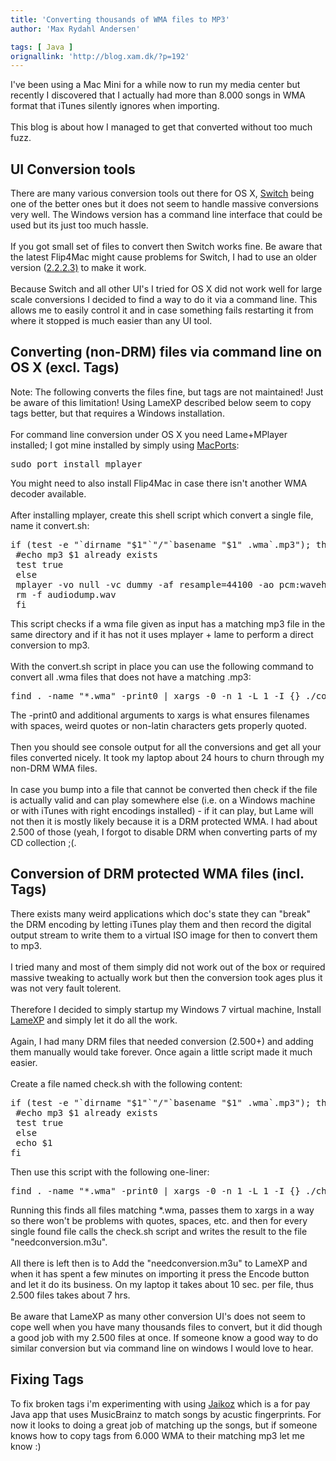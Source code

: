 ```yaml
---
title: 'Converting thousands of WMA files to MP3'
author: 'Max Rydahl Andersen'

tags: [ Java ]
orignallink: 'http://blog.xam.dk/?p=192'
---
```

<div>
<p>I've been using a Mac Mini for a while now to run my media center
but recently I discovered that I actually had more than 8.000 songs in WMA
format that iTunes silently ignores when importing.
<br><br>
This blog is about how I managed to get that converted without too much fuzz.
</p>
<h2>UI Conversion tools</h2>
There are many various conversion tools out there for OS X, <a href="http://www.nch.com.au/switch/index.html">Switch</a> being one of the better ones but it does not seem to handle massive conversions very well. The Windows version has a command line interface that could be used but its just too much hassle.
<br><br>
If you got small set of files to convert then Switch works fine.
Be aware that the latest Flip4Mac might cause problems for Switch, I had to use an older version (<a href="http://rapiddigger.com/download/flip4mac-wmv-installer-2-2-2-3-k-ed-zip-5636616/">2.2.2.3)</a> to make it work.
<br><br>
Because Switch and all other UI's I tried for OS X did not work well for large scale conversions I decided to find a way to do it via a command line. This allows me to easily control it and in case something fails restarting it from where it stopped is much easier than any UI tool.
<h2>Converting (non-DRM) files via command line on OS X (excl. Tags)</h2>
Note: The following converts the files fine, but tags are not maintained! Just be aware of this limitation! Using LameXP described below seem to copy tags better, but that requires a Windows installation.
<br><br>
For command line conversion under OS X you need Lame+MPlayer installed; I got mine installed by
simply using <a href="http://www.macports.org/">MacPorts</a>:
<pre lang="bash" escaped="true">sudo port install mplayer</pre>
You might need to also install Flip4Mac in case there isn't another WMA decoder available.
<br><br>
After installing mplayer, create this shell script which convert a single file, name it
convert.sh:
<pre lang="bash" escaped="true">if (test -e "`dirname "$1"`"/"`basename "$1" .wma`.mp3"); then
 #echo mp3 $1 already exists
 test true
 else
 mplayer -vo null -vc dummy -af resample=44100 -ao pcm:waveheader "$1" &amp;&amp; lame -m j -h --vbr-new -b 160 audiodump.wav -o "`dirname "$1"`"/"`basename "$1" .wma`.mp3"
 rm -f audiodump.wav
 fi</pre>
This script checks if a wma file given as input has a matching mp3 file in the same directory and if it has not it uses mplayer + lame to perform a direct conversion to mp3.
<br><br>
With the convert.sh script in place you can use the following command to convert all .wma files that does
not have a matching .mp3:
<pre lang="bash" escaped="true">find . -name "*.wma" -print0 | xargs -0 -n 1 -L 1 -I {} ./convert.sh "{}"</pre>
The -print0 and additional arguments to xargs is what ensures filenames with spaces, weird quotes or non-latin characters gets properly quoted.
<br><br>
Then you should see console output for all the conversions and get all your files converted nicely. It took my laptop about 24 hours to churn through my non-DRM WMA files.
<br><br>
In case you bump into a file that cannot be converted then check if the file is actually valid and can play somewhere else (i.e. on a Windows machine or with iTunes with right encodings installed) - if it can play, but Lame will not then it is mostly likely because it is a DRM protected WMA. I had about 2.500 of those (yeah, I forgot to disable DRM when converting parts of my CD collection ;(.
<h2>Conversion of DRM protected WMA files (incl. Tags)</h2>
There exists many weird applications which doc's state they can "break" the DRM encoding by letting iTunes play them and then record the digital output stream to write them to a virtual ISO image for then to convert them to mp3.
<br><br>
I tried many and most of them simply did not work out of the box or required massive tweaking to actually work but then the conversion took ages plus it was not very fault tolerent.
<br><br>
Therefore I decided to simply startup my Windows 7 virtual machine, Install <a href="http://mulder.dummwiedeutsch.de/home/?page=projects#lamexp">LameXP</a> and simply let it do all the work.
<br><br>
Again, I had many DRM files that needed conversion (2.500+) and adding them manually would take forever. Once again a little script made it much easier.
<br><br>
Create a file named check.sh with the following content:
<pre lang="bash" escaped="true">if (test -e "`dirname "$1"`"/"`basename "$1" .wma`.mp3"); then
 #echo mp3 $1 already exists
 test true
 else
 echo $1
fi</pre>
Then use this script with the following one-liner:
<pre lang="bash" escaped="true">find . -name "*.wma" -print0 | xargs -0 -n 1 -L 1 -I {} ./check.sh "{}" &gt; needconversion.m3
</pre>
Running this finds all files matching *.wma, passes them to xargs
in a way so there won't be problems with quotes, spaces, etc. and then
for every single found file calls the check.sh script and writes
the result to the file "needconversion.m3u".
<br><br>
All there is left then is to Add the "needconversion.m3u" to LameXP
and when it has spent a few minutes on importing it press the Encode
button and let it do its business. On my laptop it takes about 10 sec. per file, thus 2.500 files takes about 7 hrs.
<br><br>
Be aware that LameXP as many other conversion UI's does not seem to cope well when you have many thousands files to convert, but it did though a good job with my 2.500 files at once. If someone know a good way to do similar conversion but via command line on windows I would love to hear.
<h2>Fixing Tags</h2>
To fix broken tags i'm experimenting with using <a href="http://www.jthink.net/jaikoz/">Jaikoz</a> which is a for pay Java app that uses MusicBrainz to match songs by acustic fingerprints. For now it looks to doing a great job of matching up the songs, but if someone knows how to copy tags from 6.000 WMA to their matching mp3 let me know :)</div>
